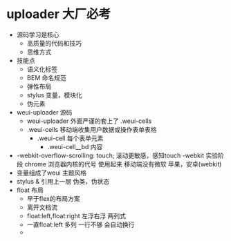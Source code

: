 # uploader 大厂必考

- 源码学习是核心
  - 高质量的代码和技巧
  - 思维方式
- 技能点
  - 语义化标签
  - BEM 命名规范
  - 弹性布局
  - stylus 变量，模块化
  - 伪元素
- weui-uploader 源码
  - weui-uploader 外面严谨的套上了 .weui-cells
  - .weui-cells 移动端收集用户数据或操作表单表格
    - .weui-cell 每个表单元素
      - .weui-cell__bd 内容
- -webkit-overflow-scrolling: touch;
  滚动更敏感，感知touch
  -webkit  实验阶段
    chrome 浏览器内核的代号 使用起来
    移动端没有微软  苹果，安卓(webkit)
- 变量组成了weui 主题风格
- stylus & 引用上一层 伪类，伪状态
- float 布局
  - 早于flex的布局方案
  - 离开文档流
  - float:left,float:right 左浮右浮 两列式
  - 一直float:left 多列 一行不够 会自动换行
  - 
